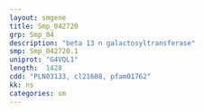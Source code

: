 ```yaml
---
layout: smgene
title: Smp_042720
grp: Smp_04
description: "beta 13 n galactosyltransferase"
smp: Smp_042720.1
uniprot: "G4VQL1"
length:  1428
cdd: "PLN03133, cl21608, pfam01762"
kk: ns
categories: sm
---
```

